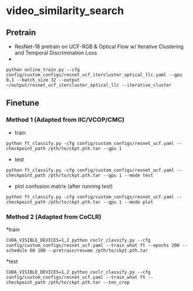 # video_similarity_search


## Pretrain
* ResNet-18 pretrain on UCF-RGB & Optical Flow w/ Iterative Clustering and Temporal Discrimination Loss
* 
```
python online_train.py --cfg config/custom_configs/resnet_ucf_itercluster_optical_llc.yaml --gpu 0,1 --batch_size 32 --output ~/output/resnet_ucf_itercluster_optical_llc --iterative_cluster
```

## Finetune
### Method 1 (Adapted from IIC/VCOP/CMC)
* train
```
python ft_classify.py -cfg config/custom_configs/resnet_ucf.yaml --checkpoint_path /pth/to/ckpt.pth.tar --gpu 1
```
* test
```
python ft_classify.py -cfg config/custom_configs/resnet_ucf.yaml --checkpoint_path /pth/to/ckpt.pth.tar --gpu 1 --mode test
```
* plot confusion matrix (after running test)
```
python ft_classify.py -cfg config/custom_configs/resnet_ucf.yaml --checkpoint_path /pth/to/ckpt.pth.tar --gpu 1 --mode plot
```
### Method 2 (Adapted from CoCLR)

*train
```
CUDA_VISIBLE_DEVICES=1,2 python coclr_classify.py --cfg config/custom_configs/resnet_ucf.yaml --train_what ft --epochs 200 --schedule 60 100 --pretrain/resume /pth/to/ckpt.pth.tar 
```
*test
```
CUDA_VISIBLE_DEVICES=1,2 python coclr_classify.py --cfg config/custom_configs/resnet_ucf.yaml --train_what ft --checkpoint_path /pth/to/ckpt.pth.tar --ten_crop 
```



